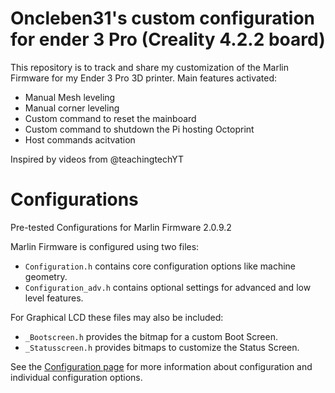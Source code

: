 # Oncleben31's custom configuration for ender 3 Pro (Creality 4.2.2 board)

This repository is to track and share my customization of the Marlin Firmware for my Ender 3 Pro 3D printer.
Main features activated:
 - Manual Mesh leveling
 - Manual corner leveling
 - Custom command to reset the mainboard
 - Custom command to shutdown the Pi hosting Octoprint
 - Host commands acitvation

 Inspired by videos from @teachingtechYT

# Configurations
Pre-tested Configurations for Marlin Firmware 2.0.9.2

Marlin Firmware is configured using two files:

- `Configuration.h` contains core configuration options like machine geometry.
- `Configuration_adv.h` contains optional settings for advanced and low level features.

For Graphical LCD these files may also be included:

- `_Bootscreen.h` provides the bitmap for a custom Boot Screen.
- `_Statusscreen.h` provides bitmaps to customize the Status Screen.

See the [Configuration page](https://marlinfw.org/docs/configuration/configuration.html) for more information about configuration and individual configuration options.
